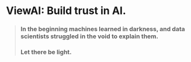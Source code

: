 # ViewAI: Build trust in AI.

<a href="https://githubtocolab.com/interpretml/interpret/blob/develop/docs/interpret/python/examples/interpretable-classification.ipynb"></a>
> ### In the beginning machines learned in darkness, and data scientists struggled in the void to explain them. 
> ### Let there be light.
